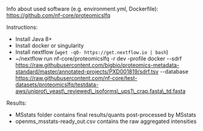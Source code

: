 Info about used software (e.g. environment.yml, Dockerfile): https://github.com/nf-core/proteomicslfq

Instructions:

* Install Java 8+
* Install docker or singularity
* Install nextflow (`wget -qO- https://get.nextflow.io | bash`)
* ~/nextflow run nf-core/proteomicslfq -r dev -profile docker --sdrf https://raw.githubusercontent.com/bigbio/proteomics-metadata-standard/master/annotated-projects/PXD001819/sdrf.tsv --database https://raw.githubusercontent.com/nf-core/test-datasets/proteomicslfq/testdata-aws/uniprot\_yeast\_reviewed\_isoforms\_ups1\_crap.fasta\_td.fasta

Results:

* MSstats folder contains final results/quants post-processed by MSstats
* openms\_msstats-ready\_out.csv contains the raw aggregated intensities
